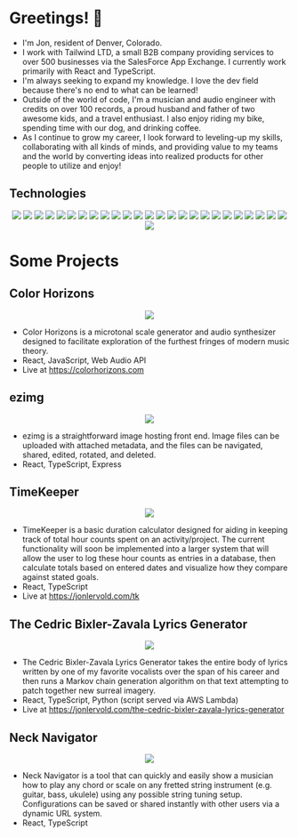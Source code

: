# Greetings! 🤖

- I'm Jon, resident of Denver, Colorado.
- I work with Tailwind LTD, a small B2B company providing services to over 500 businesses via the SalesForce App Exchange. I currently work primarily with React and TypeScript. 
- I'm always seeking to expand my knowledge. I love the dev field because there's no end to what can be learned!
- Outside of the world of code, I'm a musician and audio engineer with credits on over 100 records, a proud husband and father of two awesome kids, and a travel enthusiast. I also enjoy riding my bike, spending time with our dog, and drinking coffee.
- As I continue to grow my career, I look forward to leveling-up my skills, collaborating with all kinds of minds, and providing value to my teams and the world by converting ideas into realized products for other people to utilize and enjoy!

## Technologies
<p align="center">
  <img src="https://img.shields.io/badge/React-20232A?style=flat-square&logo=react&logoColor=61DAFB">
  <img src="https://img.shields.io/badge/TypeScript-007ACC?style=flat-square&logo=typescript&logoColor=white">
  <img src="https://img.shields.io/badge/JavaScript-323330?style=flat-square&logo=javascript&logoColor=F7DF1E">
  <img src="https://img.shields.io/badge/HTML5-E34F26?style=flat-square&logo=html5&logoColor=white">
  <img src="https://img.shields.io/badge/CSS3-1572B6?style=flat-square&logo=css3&logoColor=white">
  <img src="https://img.shields.io/badge/Node.js-339933?style=flat-square&logo=nodedotjs&logoColor=white">
  <img src="https://img.shields.io/badge/Express.js-000000?style=flat-square&logo=express&logoColor=white">
  <img src="https://img.shields.io/badge/A-Axios-yellow?style=flat-square&logo=axios&logoColor=white">
  <img src="https://img.shields.io/badge/Redux-593D88?style=flat-square&logo=redux&logoColor=white">
  <img src="https://img.shields.io/badge/Jest-C21325?style=flat-square&logo=jest&logoColor=white">
  <img src="https://img.shields.io/badge/storybook-FF4785?style=flat-square&logo=storybook&logoColor=white">
  <img src="https://img.shields.io/badge/Yarn-2C8EBB?style=flat-square&logo=yarn&logoColor=white">
  <img src="https://img.shields.io/badge/npm-CB3837?style=flat-square&logo=npm&logoColor=white">
  <img src="https://img.shields.io/badge/Nx-blue?style=flat-square&logo=nx&logoColor=white">
  <img src="https://img.shields.io/badge/styled--components-DB7093?style=flat-square&logo=styled-components&logoColor=white">
  <img src="https://img.shields.io/badge/E-Emotion-lightgrey?style=flat-square&logo=emotion&logoColor=white">
  <img src="https://img.shields.io/badge/Python-FFD43B?style=flat-square&logo=python&logoColor=blue">
  <img src="https://img.shields.io/badge/P-PySimpleGUI-ff69b4?style=flat-square&logoColor=white">
  <img src="https://img.shields.io/badge/pypi-3775A9?style=flat-square&logo=pypi&logoColor=white">
  <img src="https://img.shields.io/badge/L-Lambda-1A2C34?style=flat-square&logoColor=white">
  <img src="https://img.shields.io/badge/AWS_S3-FF9900?style=flat-square&logo=amazons3&logoColor=white">
  <img src="https://img.shields.io/badge/eslint-3A33D1?style=flat-square&logo=eslint&logoColor=white">
  <img src="https://img.shields.io/badge/prettier-1A2C34?style=flat-square&logo=prettier&logoColor=F7BA3E">
  <img src="https://img.shields.io/badge/W-WebAudioAPI-blueviolet?style=flat-square&logoColor=white">
  <img src="https://img.shields.io/badge/vs-VSCode-E44C30?style=flat-square&logo=vscode&logoColor=white">
  <img src="https://img.shields.io/badge/GIT-success?style=flat-square&logo=git&logoColor=white">
</p>

# Some Projects

## Color Horizons
<p align="center">
  <img src="https://jonlervold.com/github-images/colorhorizons-226458.gif">
</p>

- Color Horizons is a microtonal scale generator and audio synthesizer designed to facilitate exploration of the furthest fringes of modern music theory. 
- React, JavaScript, Web Audio API
- Live at https://colorhorizons.com

## ezimg
<p align="center">
  <img src="https://jonlervold.com/github-images/ezimg-883346.gif">
</p>

- ezimg is a straightforward image hosting front end. Image files can be uploaded with attached metadata, and the files can be navigated, shared, edited, rotated, and deleted. 
- React, TypeScript, Express

## TimeKeeper
<p align="center">
  <img src="https://jonlervold.com/github-images/timekeeper-12286.gif">
</p>

- TimeKeeper is a basic duration calculator designed for aiding in keeping track of total hour counts spent on an activity/project. The current functionality will soon be implemented into a larger system that will allow the user to log these hour counts as entries in a database, then calculate totals based on entered dates and visualize how they compare against stated goals.
- React, TypeScript
- Live at https://jonlervold.com/tk

## The Cedric Bixler-Zavala Lyrics Generator
<p align="center">
  <img src="https://jonlervold.com/github-images/cedbix-92345.gif">
</p>

- The Cedric Bixler-Zavala Lyrics Generator takes the entire body of lyrics written by one of my favorite vocalists over the span of his career and then runs a Markov chain generation algorithm on that text attempting to patch together new surreal imagery. 
- React, TypeScript, Python (script served via AWS Lambda) 
- Live at https://jonlervold.com/the-cedric-bixler-zavala-lyrics-generator

## Neck Navigator
<p align="center">
  <img src="https://jonlervold.com/github-images/necknav-710293.gif">
</p>

- Neck Navigator is a tool that can quickly and easily show a musician how to play any chord or scale on any fretted string instrument (e.g. guitar, bass, ukulele) using any possible string tuning setup. Configurations can be saved or shared instantly with other users via a dynamic URL system.
- React, TypeScript
